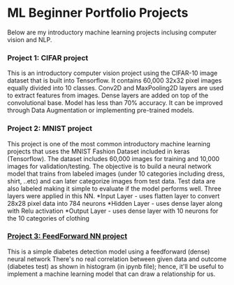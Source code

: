 # ML Beginner Portfolio Projects
Below are my introductory machine learning projects inclusing computer vision and NLP.

### Project 1: CIFAR project

This is an introductory computer vision project using the CIFAR-10 image dataset that is built into Tensorflow. It contains 60,000 32x32 pixel images equally divided into 10 classes. Conv2D and MaxPooling2D layers are used to extract features from images. Dense layers are added on top of the convolutional base. Model has less than 70% accuracy. It can be improved through Data Augmentation or implementing pre-trained models.

### Project 2: MNIST project

This project is one of the most common introductory machine learning projects that uses the MNIST Fashion Dataset included in keras (Tensorflow). The dataset includes 60,000 images for training and 10,000 images for validation/testing. The objective is to build a neural network model that trains from labeled images (under 10 categories including dress, shirt, ..etc) and can later categorize images from test data. Test data are also labeled making it simple to evaluate if the model performs well. Three layers were applied in this NN.
*Input Layer - uses flatten layer to convert 28x28 pixel data into 784 neurons
*Hidden Layer - uses dense layer along with Relu activation
*Output Layer - uses dense layer with 10 neurons for the 10 categories of clothing

### [Project 3: FeedForward NN project](https://github.com/Tadewos/FeedForward-Neural-Network)

This is a simple diabetes detection model using a feedforward (dense) neural network There's no real correlation between given data and outcome (diabetes test) as shown in histogram (in ipynb file); hence, it'll be useful to implement a machine learning model that can draw a relationship for us.
